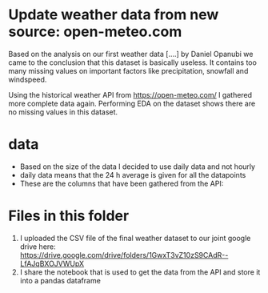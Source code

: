 # Update weather data from new source: open-meteo.com 

Based on the analysis on our first weather data [....] by Daniel Opanubi we came to the conclusion that this dataset is basically useless. It contains too many missing values on important factors like precipitation, snowfall and windspeed. 

Using the historical weather API from https://open-meteo.com/ I gathered more complete data again. Performing EDA on the dataset shows there are no missing values in this dataset. 

# data
- Based on the size of the data I decided to use daily data and not hourly
- daily data means that the 24 h average is given for all the datapoints
- These are the columns that have been gathered from the API: 


# Files in this folder
1. I uploaded the CSV file of the final weather dataset to our joint google drive here: https://drive.google.com/drive/folders/1GwxT3vZ10zS9CAdR--LfAJqBXOJVWUpX
2. I share the notebook that is used to get the data from the API and store it into a pandas dataframe 
